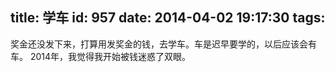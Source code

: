 title: 学车
id: 957
date: 2014-04-02 19:17:30
tags:
---

奖金还没发下来，打算用发奖金的钱，去学车。车是迟早要学的，以后应该会有车。
2014年，我觉得我开始被钱迷惑了双眼。
